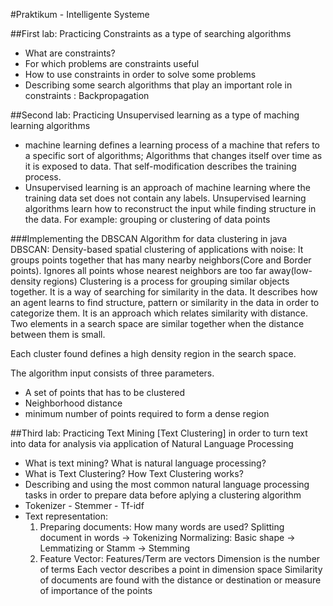 #Praktikum - Intelligente Systeme

##First lab: Practicing Constraints as a type of searching algorithms
- What are constraints?
- For which problems are constraints useful
- How to use constraints in order to solve some problems
- Describing some search algorithms that play an important role in constraints : Backpropagation 

##Second lab: Practicing Unsupervised learning as a type of maching learning algorithms
- machine learning defines a learning process of a machine that refers to a specific sort of algorithms; Algorithms that changes itself over time as it is exposed to data.
That self-modification describes the training process.
- Unsupervised learning is an approach of machine learning where the training data set does not contain any labels.
Unsupervised learning algorithms learn how to reconstruct the input while finding structure in the data. 
For example: grouping or clustering of data points

###Implementing the DBSCAN Algorithm for data clustering in java
DBSCAN: Density-based spatial clustering of applications with noise: It groups points together that has many nearby neighbors(Core and Border points). Ignores all points whose nearest neighbors are too far away(low-density regions)
Clustering is a process for grouping similar objects together. It is a way of searching for similarity in the data.
It describes how an agent learns to find structure, pattern or similarity in the data in order to categorize them.
It is an approach which relates similarity with distance. Two elements in a search space are similar together when the distance between them is small.

Each cluster found defines a high density region in the search space.

The algorithm input consists of three parameters.
- A set of points that has to be clustered
- Neighborhood distance
- minimum number of points required to form a dense region

##Third lab: Practicing Text Mining [Text Clustering] in order to turn text into data for analysis via application of Natural Language Processing
- What is text mining? What is natural language processing?
- What is Text Clustering? How Text Clustering works? 
- Describing and using the most common natural language processing tasks in order to prepare data before aplying a clustering algorithm
- Tokenizer - Stemmer - Tf-idf
- Text representation:
    1. Preparing documents: 
        How many words are used? Splitting document in words -> Tokenizing
        Normalizing: Basic shape -> Lemmatizing or Stamm -> Stemming
    2. Feature Vector:
        Features/Term are vectors
        Dimension is the number of terms
        Each vector describes a point in dimension space
        Similarity of documents are found with the distance or destination or measure of importance of the points 
